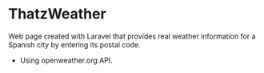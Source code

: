 # ThatzWeather

Web page created with Laravel that provides real weather information for a Spanish city by entering its postal code.

- Using openweather.org API.
